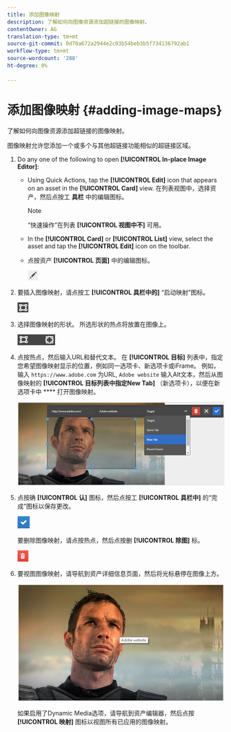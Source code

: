 ```yaml
---
title: 添加图像映射
description: 了解如何向图像资源添加超链接的图像映射。
contentOwner: AG
translation-type: tm+mt
source-git-commit: 0d70a672a2944e2c03b54beb3b5f734136792ab1
workflow-type: tm+mt
source-wordcount: '288'
ht-degree: 0%

---
```



# 添加图像映射 {#adding-image-maps}

了解如何向图像资源添加超链接的图像映射。

图像映射允许您添加一个或多个与其他超链接功能相似的超链接区域。

1. Do any one of the following to open **[!UICONTROL In-place Image Editor]**:

   * Using Quick Actions, tap the **[!UICONTROL Edit]** icon that appears on an asset in the **[!UICONTROL Card]** view. 在列表视图中，选择资产，然后点按工 **具栏** 中的编辑图标。

      >[!NOTE]
      >
      >“快速操作”在列表 **[!UICONTROL 视图中不]** 可用。

   * In the **[!UICONTROL Card]** or **[!UICONTROL List]** view, select the asset and tap the **[!UICONTROL Edit]** icon on the toolbar.
   * 点按资产 **[!UICONTROL 页面]** 中的编辑图标。

      ![chlimage_1-420](assets/chlimage_1-420.png)

1. 要插入图像映射，请点按工 **[!UICONTROL 具栏中的]** “启动映射”图标。

   ![chlimage_1-421](assets/chlimage_1-421.png)

1. 选择图像映射的形状。 所选形状的热点将放置在图像上。

   ![chlimage_1-422](assets/chlimage_1-422.png)

1. 点按热点，然后输入URL和替代文本。 在 **[!UICONTROL 目标]** 列表中，指定您希望图像映射显示的位置，例如同一选项卡、新选项卡或iFrame。 例如，输入 `https://www.adobe.com` 为URL, `Adobe website` 输入Alt文本，然后从图像映射的 **[!UICONTROL 目标列表中指定New Tab]** （新选项卡），以便在新选项卡中 **** 打开图像映射。

   ![chlimage_1-423](assets/chlimage_1-423.png)

1. 点按确 **[!UICONTROL 认]** 图标，然后点按工 **[!UICONTROL 具栏中]** 的“完成”图标以保存更改。

   ![chlimage_1-424](assets/chlimage_1-424.png)

   要删除图像映射，请点按热点，然后点按删 **[!UICONTROL 除图]** 标。

   ![chlimage_1-425](assets/chlimage_1-425.png)

1. 要视图图像映射，请导航到资产详细信息页面，然后将光标悬停在图像上方。

   ![chlimage_1-426](assets/chlimage_1-426.png)

   如果启用了Dynamic Media选项，请导航到资产编辑器，然后点按 **[!UICONTROL 映射]** 图标以视图所有已应用的图像映射。
